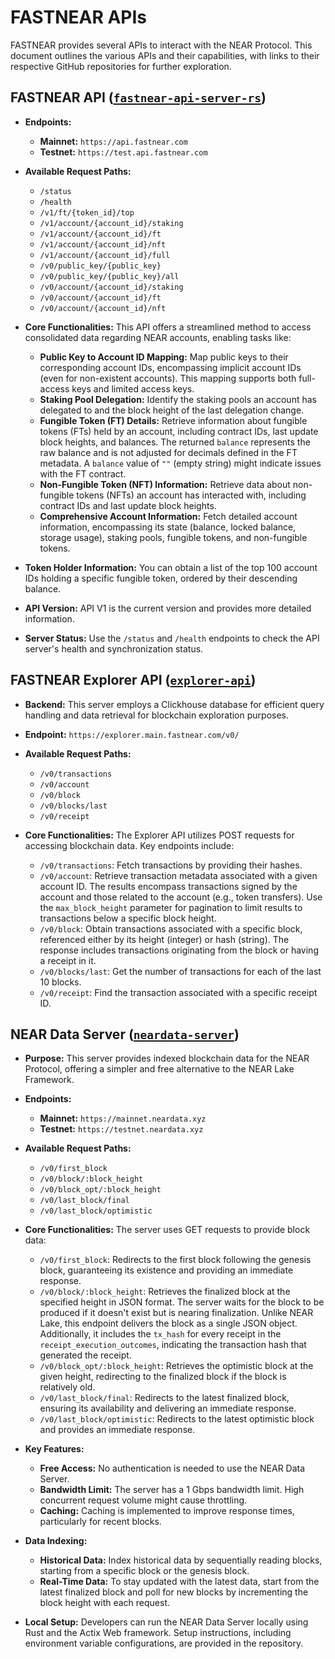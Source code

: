 # FASTNEAR APIs

FASTNEAR provides several APIs to interact with the NEAR Protocol. This document outlines the various APIs and their capabilities, with links to their respective GitHub repositories for further exploration.

## FASTNEAR API  ([`fastnear-api-server-rs`](https://github.com/fastnear/fastnear-api-server-rs))

*   **Endpoints:**
    *   **Mainnet:** `https://api.fastnear.com`
    *   **Testnet:** `https://test.api.fastnear.com`

*   **Available Request Paths:**
    *   `/status`
    *   `/health`
    *   `/v1/ft/{token_id}/top`
    *   `/v1/account/{account_id}/staking`
    *   `/v1/account/{account_id}/ft`
    *   `/v1/account/{account_id}/nft`
    *   `/v1/account/{account_id}/full`
    *   `/v0/public_key/{public_key}`
    *   `/v0/public_key/{public_key}/all`
    *   `/v0/account/{account_id}/staking`
    *   `/v0/account/{account_id}/ft`
    *   `/v0/account/{account_id}/nft`

*   **Core Functionalities:**  This API offers a streamlined method to access consolidated data regarding NEAR accounts, enabling tasks like:
    *   **Public Key to Account ID Mapping:**  Map public keys to their corresponding account IDs, encompassing implicit account IDs (even for non-existent accounts). This mapping supports both full-access keys and limited access keys.
    *   **Staking Pool Delegation:** Identify the staking pools an account has delegated to and the block height of the last delegation change.
    *   **Fungible Token (FT) Details:** Retrieve information about fungible tokens (FTs) held by an account, including contract IDs, last update block heights, and balances. The returned `balance` represents the raw balance and is not adjusted for decimals defined in the FT metadata. A `balance` value of `""` (empty string) might indicate issues with the FT contract.
    *   **Non-Fungible Token (NFT) Information:** Retrieve data about non-fungible tokens (NFTs) an account has interacted with, including contract IDs and last update block heights.
    *   **Comprehensive Account Information:** Fetch detailed account information, encompassing its state (balance, locked balance, storage usage), staking pools, fungible tokens, and non-fungible tokens.

*   **Token Holder Information:**  You can obtain a list of the top 100 account IDs holding a specific fungible token, ordered by their descending balance.
*   **API Version:**  API V1 is the current version and provides more detailed information.
*   **Server Status:**  Use the `/status` and `/health` endpoints to check the API server's health and synchronization status.

## FASTNEAR Explorer API  ([`explorer-api`](https://github.com/fastnear/explorer-api))

*   **Backend:** This server employs a Clickhouse database for efficient query handling and data retrieval for blockchain exploration purposes. 
*   **Endpoint:** `https://explorer.main.fastnear.com/v0/`
*   **Available Request Paths:**
    *   `/v0/transactions`
    *   `/v0/account`
    *   `/v0/block`
    *   `/v0/blocks/last`
    *   `/v0/receipt`

*   **Core Functionalities:**  The Explorer API utilizes POST requests for accessing blockchain data. Key endpoints include:
    *   `/v0/transactions`: Fetch transactions by providing their hashes.
    *   `/v0/account`: Retrieve transaction metadata associated with a given account ID. The results encompass transactions signed by the account and those related to the account (e.g., token transfers).  Use the `max_block_height` parameter for pagination to limit results to transactions below a specific block height.
    *   `/v0/block`: Obtain transactions associated with a specific block, referenced either by its height (integer) or hash (string). The response includes transactions originating from the block or having a receipt in it. 
    *   `/v0/blocks/last`: Get the number of transactions for each of the last 10 blocks. 
    *   `/v0/receipt`: Find the transaction associated with a specific receipt ID. 

## NEAR Data Server ([`neardata-server`](https://github.com/fastnear/neardata-server/))

*   **Purpose:**  This server provides indexed blockchain data for the NEAR Protocol, offering a simpler and free alternative to the NEAR Lake Framework.
*   **Endpoints:**
    *   **Mainnet:** `https://mainnet.neardata.xyz`
    *   **Testnet:** `https://testnet.neardata.xyz`

*   **Available Request Paths:**
    *   `/v0/first_block`
    *   `/v0/block/:block_height`
    *   `/v0/block_opt/:block_height`
    *   `/v0/last_block/final`
    *   `/v0/last_block/optimistic`

*   **Core Functionalities:**  The server uses GET requests to provide block data:
    *   `/v0/first_block`: Redirects to the first block following the genesis block, guaranteeing its existence and providing an immediate response.
    *   `/v0/block/:block_height`: Retrieves the finalized block at the specified height in JSON format. The server waits for the block to be produced if it doesn't exist but is nearing finalization. Unlike NEAR Lake, this endpoint delivers the block as a single JSON object. Additionally, it includes the `tx_hash` for every receipt in the `receipt_execution_outcomes`, indicating the transaction hash that generated the receipt.
    *   `/v0/block_opt/:block_height`: Retrieves the optimistic block at the given height, redirecting to the finalized block if the block is relatively old.
    *   `/v0/last_block/final`: Redirects to the latest finalized block, ensuring its availability and delivering an immediate response.
    *   `/v0/last_block/optimistic`: Redirects to the latest optimistic block and provides an immediate response.

*   **Key Features:**
    *   **Free Access:** No authentication is needed to use the NEAR Data Server.
    *   **Bandwidth Limit:** The server has a 1 Gbps bandwidth limit. High concurrent request volume might cause throttling.
    *   **Caching:**  Caching is implemented to improve response times, particularly for recent blocks.

*   **Data Indexing:** 
    *   **Historical Data:** Index historical data by sequentially reading blocks, starting from a specific block or the genesis block.
    *   **Real-Time Data:** To stay updated with the latest data, start from the latest finalized block and poll for new blocks by incrementing the block height with each request.

*   **Local Setup:** Developers can run the NEAR Data Server locally using Rust and the Actix Web framework. Setup instructions, including environment variable configurations, are provided in the repository.
